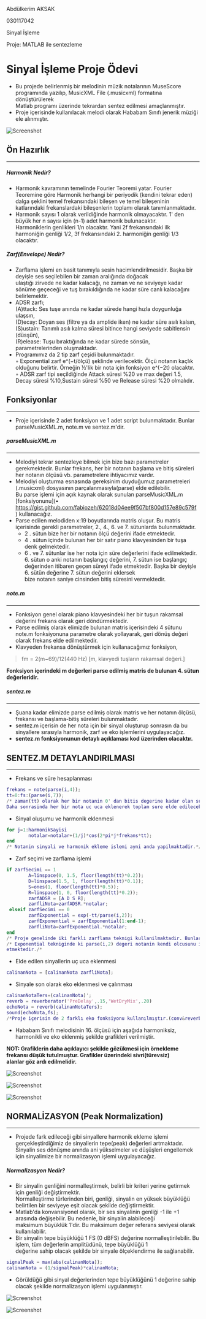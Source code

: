 Abdülkerim AKSAK

030117042

Sinyal İşleme 

Proje: MATLAB ile sentezleme

# Sinyal İşleme Proje Ödevi

 - Bu projede belirlenmiş bir melodinin müzik notalarının MuseScore programında yazılıp, MusicXML File (.musicxml) formatına dönüştürülerek  
  Matlab programı üzerinde tekrardan sentez edilmesi amaçlanmıştır. 
 - Proje içerisinde kullanılacak melodi olarak Hababam Sınıfı jenerik müziği ele alınmıştır.

![Screenshot](muzik/nota.png)

## Ön Hazırlık
-------------

##### Harmonik Nedir?
 
- Harmonik kavramının temelinde Fourier Teoremi yatar. Fourier Teoremine göre Harmonik herhangi bir periyodik (kendini tekrar eden)  
dalga şeklini temel frekansındaki bileşen ve temel bileşeninin katlarındaki frekanslardaki bileşenlerin toplamı olarak tanımlanmaktadır.
- Harmonik sayısı 1 olarak verildiğinde harmonik olmayacaktır. 1' den büyük her n sayısı için (n-1) adet harmonik bulunacaktır.  
Harmoniklerin genlikleri 1/n olacaktır. Yani 2f frekansındaki ilk harmoniğin genliği 1/2, 3f frekansındaki 2. harmoniğin genliği 1/3 olacaktır. 

##### Zarf(Envelope) Nedir? 

- Zarflama işlemi en basit tanımıyla sesin hacimlendirilmesidir.  Başka bir deyişle ses seçilebilen bir zaman aralığında doğacak  
ulaştığı zirvede ne kadar kalacağı, ne zaman ve ne seviyeye kadar sönüme geçeceği ve tuş bırakıldığında ne kadar süre canlı kalacağını belirlemektir. 
- ADSR zarfı;  
  (A)ttack: Ses tuşe anında ne kadar sürede hangi hızla doygunluğa ulaşsın,  
  (D)ecay: Doyan ses (filtre ya da amplide iken) ne kadar süre asılı kalsın,  
  (S)ustain: Tanımlı asılı kalma süresi bitince hangi seviyede sabitlensin (düsşün),  
  (R)elease: Tuşu bıraktığında ne kadar sürede sönsün,  
 parametrelerinden oluşmaktadır.  
- Programımız da 2 tip zarf çeşidi bulunmaktadır.  
 ◦ Exponential zarf e^(−t/ölçü) şeklinde verilecektir. Ölçü notanın kaçlık olduğunu belirtir. Örneğin ½'lik bir nota için fonksiyon e^(−2t) olacaktır.  
 ◦ ADSR zarf tipi seçildiğinde Attack süresi %20 ve max değeri 1.5, Decay süresi %10,Sustain süresi %50 ve Release süresi %20 olmalıdır.  

## Fonksiyonlar
-------------
- Proje içerisinde 2 adet fonksiyon ve 1 adet script bulunmaktadır. Bunlar parseMusicXML.m, note.m ve sentez.m'dir.

##### parseMusicXML.m
-------------
- Melodiyi tekrar sentezleye bilmek için bize bazı parametreler gerekmektedir. Bunlar frekans, her bir notanın başlama ve bitiş süreleri  
her notanın ölçüsü vb. parametrelere ihtiyacımız vardır.
- Melodiyi oluşturma esnasında gereksinim duyduğumuz parametreleri (.musicxml) dosyasının parçalanmasıyla(parse) elde edilebilir.  
Bu parse işlemi için açık kaynak olarak sunulan parseMusicXML.m [fonksiyonunu](• https://gist.github.com/fabiozeh/62018d04ee9f507bf800d157e89c579f ) kullanacağız.
- Parse edilen melodiden x:19 boyutlarında matris oluşur. Bu matris içerisinde gerekli parametreler,  2., 4., 6. ve 7. sütunlarda bulunmaktadır.
	- 2 . sütun bize her bir notanın ölçü değerini ifade etmektedir.
	- 4 . sütun içinde bulunan her bir satır piano klavyesinden bir tuşa denk gelmektedir. 
	- 6 . ve 7. sütunlar ise her nota için süre değerlerini ifade edilmektedir. 6. sütun o anki notanın başlangıç değerini, 7. sütun ise başlangıç  
	değerinden itibaren geçen süreyi ifade etmektedir. Başka bir deyişle 6. sütün değerine 7. sütun değerini eklersek  
    bize notanın saniye cinsinden bitiş süresini vermektedir.

##### note.m
-------------
- Fonksiyon genel olarak piano klavyesindeki her bir tuşun rakamsal değerini frekans olarak geri döndürmektedir.
- Parse edilmiş olarak elimizde bulunan matris içerisindeki 4 sütunu note.m fonksiyonuna parametre olarak yollayarak, geri dönüş değeri olarak frekans elde edilmektedir.
- Klavyeden frekansa dönüştürmek için kullanacağımız fonksiyon,

> fm  =  2(m−69)/12(440 Hz)		[m, klavyedi tuşların rakamsal değeri.]

**Fonksiyon içerindeki m değerleri parse edilmiş matris de bulunan 4. sütun değerleridir.**

##### sentez.m
-------------
-  Şuana kadar elimizde parse edilmiş olarak matris ve her notanın ölçüsü, frekansı ve başlama-bitiş süreleri bulunmaktadır.
- sentez.m içerisin de her nota için bir sinyal oluşturup sonrasın da bu sinyallere sırasıyla harmonik, zarf ve eko işlemlerini uygulayacağız.  
- **sentez.m fonksiyonunun detaylı açıklaması kod üzerinden olacaktır.**

## SENTEZ.M DETAYLANDIRILMASI
-------------
- Frekans ve süre hesaplanması

```matlab
frekans = note(parse(i,4));
tt=0:fs:(parse(i,7));
/* zaman(tt) olarak her bir notanin 0' dan bitis degerine kadar olan sure kullanilmistir. 
Daha sonrasinda her bir nota uc uca eklenerek toplam sure elde edilecektir. */
```

- Sinyal oluşumu ve harmonik eklenmesi

```matlab
for j=1:harmonikSayisi
        notalar=notalar+(1/j)*cos(2*pi*j*frekans*tt);
end
/* Notanin sinyali ve harmonik ekleme islemi ayni anda yapilmaktadir.*/
```

- Zarf seçimi ve zarflama işlemi

```matlab
if zarfSecimi == 1
        A=linspace(0, 1.5, floor(length(tt)*0.2)); 
        D=linspace(1.5, 1, floor(length(tt)*0.1));
        S=ones(1, floor(length(tt)*0.5)); 
        R=linspace(1, 0, floor(length(tt)*0.2)); 
        zarfADSR = [A D S R];
        zarfliNota=zarfADSR.*notalar;
 elseif zarfSecimi == 0
        zarfExponential = exp(-tt/parse(i,2));
        zarfExponential = zarfExponential(1:end-1);
        zarfliNota=zarfExponential.*notalar;    
end
/* Proje genelinde iki farkli zarflama teknigi kullanilmaktadir. Bunlardan ilki ADSR ikincisi ise Exponential teknigidir.*/
/* Exponential tekniginde ki parse(i,2) degeri notanin kendi olcusunu ifade 
etmektedir./*
```
- Elde edilen sinyallerin uç uca eklenmesi

```matlab
calinanNota = [calinanNota zarfliNota];
```

- Sinyale son olarak eko eklenmesi ve çalınması

```matlab
calinanNotaTers=(calinanNota)';
reverb = reverberator('PreDelay',.15,'WetDryMix',.20)
echoNota = reverb(calinanNotaTers);
sound(echoNota,fs);
/*Proje içerisin de 2 farklı eko fonksiyonu kullanılmıştır.(conv&reverb)
```

- Hababam Sınıfı melodisinin 16. ölçüsü için aşağıda harmoniksiz, harmonikli ve eko eklenmiş şekilde grafikleri verilmiştir.

**NOT: Grafiklerin daha açıklayıcı şekilde gözükmesi için örnekleme frekansı düşük tutulmuştur. Grafikler üzerindeki sivri(türevsiz)  
alanlar göz ardı edilmelidir.**

![Screenshot](png/Harmonikli.png)

![Screenshot](png/Harmoniksiz.png)

![Screenshot](png/Reverb.png)


## NORMALİZASYON (Peak Normalization)
-------------

 - Projede fark edileceği gibi sinyallere harmonik ekleme işlemi gerçekleştirdiğimiz de sinyallerin tepe(peak) değerleri artmaktadır.  
 Sinyalin ses dönüşme anında ani yükselmeler ve düşüşleri engellemek için sinyalimize bir normalizasyon işlemi uygulayacağız.

##### Normalizasyon Nedir? 

 - Bir sinyalin genliğini normalleştirmek, belirli bir kriteri yerine getirmek için genliği değiştirmektir.  
 Normalleştirme türlerinden biri, genliği, sinyalin en yüksek büyüklüğü belirtilen bir seviyeye eşit olacak şekilde değiştirmektir.
 - Matlab'da konvansiyonel olarak, bir ses sinyalinin genliği -1 ile +1 arasında değişebilir. Bu nedenle, bir sinyalin alabileceği  
 maksimum büyüklük 1'dir. Bu maksimum değer referans seviyesi olarak kullanılabilir.
 - Bir sinyalin tepe büyüklüğü 1 FS (0 dBFS) değerine normalleştirilebilir. Bu işlem, tüm değerlerin amplitüdünü, tepe büyüklüğü 1  
 değerine sahip olacak şekilde bir sinyale ölçeklendirme ile sağlanabilir.
 
```matlab
signalPeak = max(abs(calinanNota));
calinanNota = (1/signalPeak)*calinanNota;
```
 - Görüldüğü gibi sinyal değerlerinden tepe büyüklüğünü 1 değerine sahip olacak şekilde normalizasyon işlemi uygulanmıştır.
 
![Screenshot](png/duzSinyal.png)

![Screenshot](png/normalizasyonSinyal.png)

